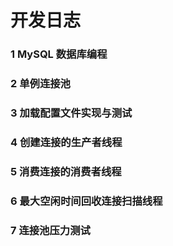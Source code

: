 # 开发日志

### 1 MySQL 数据库编程

### 2 单例连接池

### 3 加载配置文件实现与测试

### 4 创建连接的生产者线程

### 5 消费连接的消费者线程

### 6 最大空闲时间回收连接扫描线程

### 7 连接池压力测试
